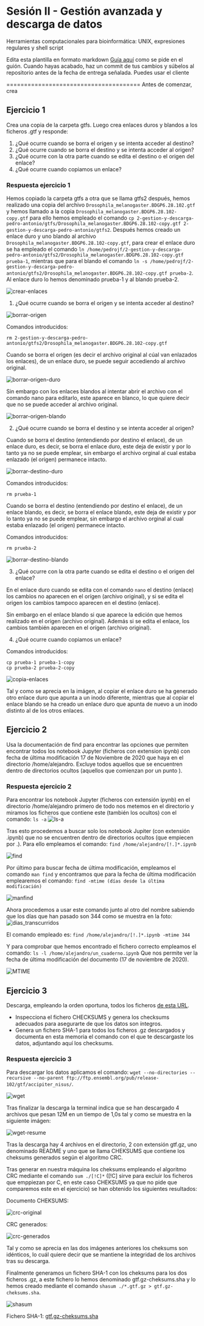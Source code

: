 # Sesión II - Gestión avanzada y descarga de datos
Herramientas computacionales para bioinformática: UNIX, expresiones regulares y shell script

Edita esta plantilla en formato markdown [Guía aquí](https://guides.github.com/features/mastering-markdown/) como se pide en el guión. 
Cuando hayas acabado, haz un commit de tus cambios y súbelos al repositorio antes de la fecha de entrega señalada. 
Puedes usar el cliente 

======================================
Antes de comenzar, crea


## Ejercicio 1
Crea una copia de la carpeta gtfs. Luego crea enlaces duros y blandos a los ficheros .gtf y responde:

1. ¿Qué ocurre cuando se borra el origen y se intenta acceder al destino?
2. ¿Qué ocurre cuando se borra el destino y se intenta acceder al origen?
3. ¿Qué ocurre con la otra parte cuando se edita el destino o el origen del enlace?
4. ¿Qué ocurre cuando copiamos un enlace?

### Respuesta ejercicio 1

Hemos copiado la carpeta gtfs a otra que se llama gtfs2 después, hemos realizado una copia del archivo `Drosophila_melanogaster.BDGP6.28.102.gtf` y hemos llamado a la copia `Drosophila_melanogaster.BDGP6.28.102-copy.gtf` para ello hemos empleado el comando `cp 2-gestion-y-descarga-pedro-antonio/gtfs/Drosophila_melanogaster.BDGP6.28.102-copy.gtf 2-gestion-y-descarga-pedro-antonio/gtfs2`. Después hemos creado un enlace duro y uno blando al archivo `Drosophila_melanogaster.BDGP6.28.102-copy.gtf`, para crear el enlace duro se ha empleado el comando `ln /home/pedrojf/2-gestion-y-descarga-pedro-antonio/gtfs2/Drosophila_melanogaster.BDGP6.28.102-copy.gtf prueba-1`, mientras que para el blando el comando `ln -s /home/pedrojf/2-gestion-y-descarga-pedro-antonio/gtfs2/Drosophila_melanogaster.BDGP6.28.102-copy.gtf prueba-2`. Al enlace duro lo hemos denominado prueba-1 y al blando prueba-2. 

![crear-enlaces](images/crear-enlaces.jpg)

1. ¿Qué ocurre cuando se borra el origen y se intenta acceder al destino?

![borrar-origen](images/borrar-origen.png)

Comandos introducidos:

`rm 2-gestion-y-descarga-pedro-antonio/gtfs2/Drosophila_melanogaster.BDGP6.28.102-copy.gtf`

Cuando se borra el origen (es decir el archivo original al cúal van enlazados los enlaces), de un enlace duro, se puede seguir accediendo al archivo original.

![borrar-origen-duro](images/borrar-origen-duro.png)

Sin embargo con los enlaces blandos al intentar abrir el archivo con el comando nano para editarlo, este aparece en blanco, lo que quiere decir que no se puede acceder al archivo original.

![borrar-origen-blando](images/borrar-origen-blando.png)

2. ¿Qué ocurre cuando se borra el destino y se intenta acceder al origen?

Cuando se borra el destino (entendiendo por destino el enlace), de un enlace duro, es decir, se borra el enlace duro, este deja de existir y por lo tanto ya no se puede emplear, sin embargo el archivo orginal al cual estaba enlazado (el origen) permanece intacto.

![borrar-destino-duro](images/borrar-destino-duro.jpg)

Comandos introducidos:

`rm prueba-1`

Cuando se borra el destino (entendiendo por destino el enlace), de un enlace blando, es decir, se borra el enlace blando, este deja de existir y por lo tanto ya no se puede emplear, sin embargo el archivo orginal al cual estaba enlazado (el origen) permanece intacto.

Comandos introducidos:

`rm prueba-2`

![borrar-destino-blando](images/borrar-destino-blando.jpg)

3. ¿Qué ocurre con la otra parte cuando se edita el destino o el origen del enlace?

En el enlace duro cuando se edita con el comando `nano` el destino (enlace) los cambios no aparecen en el orígen (archivo original), y si se edita el origen los cambios tampoco aparecen en el destino (enlace).

Sin embargo en el enlace blando si que aparece la edición que hemos realizado en el origen (archivo original). Además si se edita el enlace, los cambios también aparecen en el orígen (archivo original).

4. ¿Qué ocurre cuando copiamos un enlace?

Comandos introducidos:

`cp prueba-1 prueba-1-copy`\
`cp prueba-2 prueba-2-copy`

![copia-enlaces](images/copia-enlaces.png)

Tal y como se aprecia en la imágen, al copiar el enlace duro se ha generado otro enlace duro que apunta a un inodo diferente, mientras que al copiar el enlace blando se ha creado un enlace duro que apunta de nuevo a un inodo distinto al de los otros enlaces.

## Ejercicio 2
Usa la documentación de find para encontrar las opciones que permiten encontrar todos los notebook Jupyter (ficheros con extension ipynb) con fecha de última modificación 17 de Noviembre de 2020 que haya en el directorio /home/alejandro. Excluye todos aquellos que se encuentren dentro de directorios ocultos (aquellos que comienzan por un punto ).




### Respuesta ejercicio 2
Para encontrar los notebook Jupyter (ficheros con extensión ipynb) en el directorio /home/alejandro primero de todo nos metemos en el directorio y miramos los ficheros que contiene este (también los ocultos) con el comando: `ls -a`
![ls-a](images/ls-a.PNG)


Tras esto procedemos a buscar solo los notebook Jupiter (con extensión .ipynb) que no se encuentren dentro de directorios ocultos (que empiecen por .). Para ello empleamos el comando: 
`find /home/alejandro/[!.]*.ipynb`

![find](images/find.PNG)

Por último para buscar fecha de última modificación, empleamos el comando `man find` y encontramos que para la fecha de última modificación emplearemos el comando: 
`find -mtime (días desde la última modificación)`

![manfind](images/manfind.png)

Ahora procedemos a usar este comando junto al otro del nombre sabiendo que los días que han pasado son 344 como se muestra en la foto:
![dias_transcurridos](images/dias_transcurridos.png)

El comando empleado es:
`find /home/alejandro/[!.]*.ipynb -mtime 344`

Y para comprobar que hemos encontrado el fichero correcto empleamos el comando:
`ls -l /home/alejandro/un_cuaderno.ipynb`
Que nos permite ver la fecha de última modificación del documento (17 de noviembre de 2020). 

![MTIME](images/MTIME.png)


## Ejercicio 3
Descarga, empleando la orden oportuna, todos los ficheros [de esta URL](ftp://ftp.ensembl.org/pub/release-102/gtf/accipiter_nisus/). 
- Inspecciona el fichero CHECKSUMS y genera los checksums adecuados para asegurarte de que los datos son íntegros. 
- Genera un fichero SHA-1 para todos los ficheros .gz descargados y documenta en esta memoria el comando con el que te descargaste los datos, adjuntando aquí los checksums. 


### Respuesta ejercicio 3

Para descargar los datos aplicamos el comando:
`wget --no-directories --recursive --no-parent ftp://ftp.ensembl.org/pub/release-102/gtf/accipiter_nisus/`.

![wget](images/wget.jpg)

Tras finalizar la descarga la terminal indica que se han descargado 4 archivos que pesan 12M en un tiempo de 1,0s tal y como se muestra en la siguiente imágen:

![wget-resume](images/wget-resume.jpg)

Tras la descarga hay 4 archivos en el directorio, 2 con extensión gtf.gz, uno denominado README y uno que se llama CHEKSUMS que contiene los cheksums generados según el algoritmo CRC.

Tras generar en nuestra máquina los cheksums empleando el algoritmo CRC mediante el comando `sum ./[!C]*` ([!C] sirve para excluir los ficheros que emppiezan por C, en este caso CHEKSUMS ya que no pide que comparemos este en el ejercicio) se han obtenido los siguientes resultados:

Documento CHEKSUMS:

![crc-original](images/crc-original.PNG)

CRC generados:

![crc-generados](images/crc-generado.PNG)

Tal y como se aprecia en las dos imágenes anteriores los cheksums son idénticos, lo cuál quiere decir que se mantiene la integridad de los archivos tras su descarga.

Finalmente generamos un fichero SHA-1 con los cheksums para los dos ficheros .gz, a este fichero lo hemos denominado gtf.gz-cheksums.sha y lo hemos creado mediante el comando `shasum ./*.gtf.gz > gtf.gz-cheksums.sha`.

![shasum](images/shasum.PNG)

Fichero SHA-1: [gtf.gz-cheksums.sha](documents/gtf.gz-cheksums.sha)
